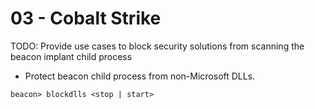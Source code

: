 # 03 - Cobalt Strike

TODO: Provide use cases to block security solutions from scanning the beacon implant child process

- Protect beacon child process from non-Microsoft DLLs.

```
beacon> blockdlls <stop | start>
```